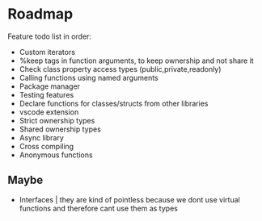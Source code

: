 
# Roadmap

Feature todo list in order:

- Custom iterators
- %keep tags in function arguments, to keep ownership and not share it
- Check class property access types (public,private,readonly)
- Calling functions using named arguments
- Package manager
- Testing features
- Declare functions for classes/structs from other libraries
- vscode extension
- Strict ownership types
- Shared ownership types
- Async library
- Cross compiling
- Anonymous functions

## Maybe

- Interfaces | they are kind of pointless because we dont use virtual functions and therefore cant use them as types
